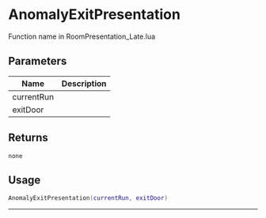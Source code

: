 # AnomalyExitPresentation

Function name in RoomPresentation_Late.lua

## Parameters

| Name       | Description |
| ---------- | ----------- |
| currentRun |             |
| exitDoor   |             |

## Returns

`none`

## Usage

```lua
AnomalyExitPresentation(currentRun, exitDoor)
```

---
